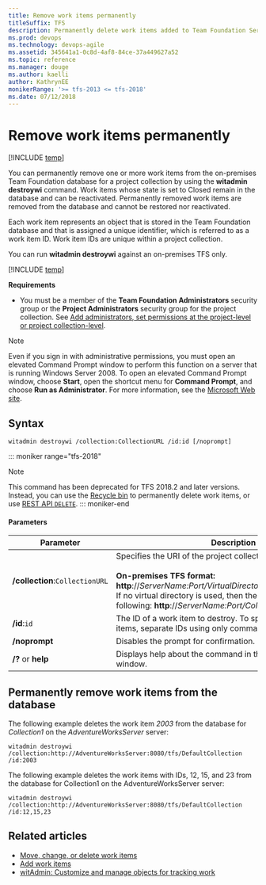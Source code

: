 ```yaml
---
title: Remove work items permanently
titleSuffix: TFS  
description: Permanently delete work items added to Team Foundation Server
ms.prod: devops
ms.technology: devops-agile
ms.assetid: 345641a1-0c8d-4af8-84ce-37a449627a52
ms.topic: reference
ms.manager: douge
ms.author: kaelliauthor: KathrynEE
monikerRange: '>= tfs-2013 <= tfs-2018'
ms.date: 07/12/2018
---
```


# Remove work items permanently

[!INCLUDE [temp](../../_shared/version-header-tfs-only.md)]

You can permanently remove one or more work items from the on-premises Team Foundation database for a project collection by using the **witadmin destroywi** command. Work items whose state is set to Closed remain in the database and can be reactivated. Permanently removed work items are removed from the database and cannot be restored nor reactivated.  
  
 Each work item represents an object that is stored in the Team Foundation database and that is assigned a unique identifier, which is referred to as a work item ID. Work item IDs are unique within a project collection.  
  
 You can run **witadmin destroywi** against an on-premises TFS only. 

[!INCLUDE [temp](../../_shared/witadmin-run-tool.md)]    
  
 **Requirements**  
  
-   You must be a member of the **Team Foundation Administrators** security group or the **Project Administrators** security group for the project collection. See [Add administrators, set permissions at the project-level or project collection-level](../../organizations/security/set-project-collection-level-permissions.md).  
  
> [!NOTE]
>  Even if you sign in with administrative permissions, you must open an elevated Command Prompt window to perform this function on a server that is running Windows Server 2008. To open an elevated Command Prompt window, choose **Start**, open the shortcut menu for **Command Prompt**, and choose **Run as Administrator**. For more information, see the [Microsoft Web site](http://go.microsoft.com/fwlink/?LinkId=111235).  
  
## Syntax  
  
```  
witadmin destroywi /collection:CollectionURL /id:id [/noprompt]  
```  

::: moniker range="tfs-2018"
> [!NOTE]
> This command has been deprecated for TFS 2018.2 and later versions. Instead, you can use the [Recycle bin](../../boards/backlogs/remove-delete-work-items.md#restore-or-permanently-delete-work-items) to permanently delete work items, or use [REST API `DELETE`](/rest/api/vsts/wit/work%20items/delete).
::: moniker-end

#### Parameters  
  
|**Parameter**|**Description**|  
|-------------------|---------------------|  
|**/collection**:`CollectionURL`|Specifies the URI of the project collection. For example:<br /><br /> **On-premises TFS format:  http**://*ServerName:Port/VirtualDirectoryName/CollectionName*<br /> If no virtual directory is used, then the format for the URI is the following: **http**://*ServerName:Port/CollectionName*.|  
|**/id**:`id`|The ID of a work item to destroy. To specify multiple work items, separate IDs using only commas, without whitespace.|  
|**/noprompt**|Disables the prompt for confirmation.|  
|**/?** or **help**|Displays help about the command in the Command Prompt window.|  
  
  
## Permanently remove work items from the database  
 
The following example deletes the work item *2003* from the database for *Collection1* on the *AdventureWorksServer* server:  
  
```  
witadmin destroywi /collection:http://AdventureWorksServer:8080/tfs/DefaultCollection /id:2003  
```  
  
The following example deletes the work items with IDs, 12, 15, and 23 from the database for Collection1 on the AdventureWorksServer server:  
  
```  
witadmin destroywi /collection:http://AdventureWorksServer:8080/tfs/DefaultCollection /id:12,15,23  
```  
  
## Related articles  
- [Move, change, or delete work items](../../boards/backlogs/remove-delete-work-items.md)  
- [Add work items](../../boards/backlogs/add-work-items.md)   
- [witAdmin: Customize and manage objects for tracking work](witadmin-customize-and-manage-objects-for-tracking-work.md)